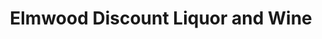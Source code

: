---
title: "Elmwood Discount Liquor and Wine"
url: /buffalo/elmwood-discount-liquor-and-wine/
shop: Spirituosen
---